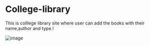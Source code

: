 # College-library
This is colllege library site where user can add the books with their name,author and type.!


![image](https://user-images.githubusercontent.com/95533401/171719952-3d1de82e-001c-481e-b42a-cdeb022c6be3.png)

